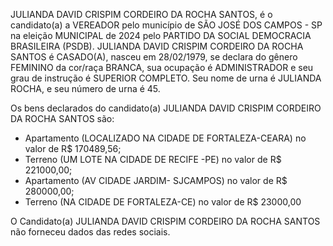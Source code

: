 JULIANDA DAVID CRISPIM CORDEIRO DA ROCHA SANTOS, é o candidato(a) a VEREADOR pelo município de SÃO JOSÉ DOS CAMPOS - SP na eleição MUNICIPAL de 2024 pelo PARTIDO DA SOCIAL DEMOCRACIA BRASILEIRA (PSDB). JULIANDA DAVID CRISPIM CORDEIRO DA ROCHA SANTOS é CASADO(A), nasceu em 28/02/1979, se declara do gênero FEMININO da cor/raça BRANCA, sua ocupação é ADMINISTRADOR e seu grau de instrução é SUPERIOR COMPLETO. Seu nome de urna é JULIANDA ROCHA, e seu número de urna é 45.

Os bens declarados do candidato(a) JULIANDA DAVID CRISPIM CORDEIRO DA ROCHA SANTOS são: 
- Apartamento (LOCALIZADO NA CIDADE DE FORTALEZA-CEARA) no valor de R$ 170489,56;
- Terreno (UM LOTE NA CIDADE DE RECIFE -PE) no valor de R$ 221000,00;
- Apartamento (AV CIDADE JARDIM- SJCAMPOS) no valor de R$ 280000,00;
- Terreno (NA CIDADE DE FORTALEZA-CE) no valor de R$ 23000,00

O Candidato(a) JULIANDA DAVID CRISPIM CORDEIRO DA ROCHA SANTOS não forneceu dados das redes sociais.